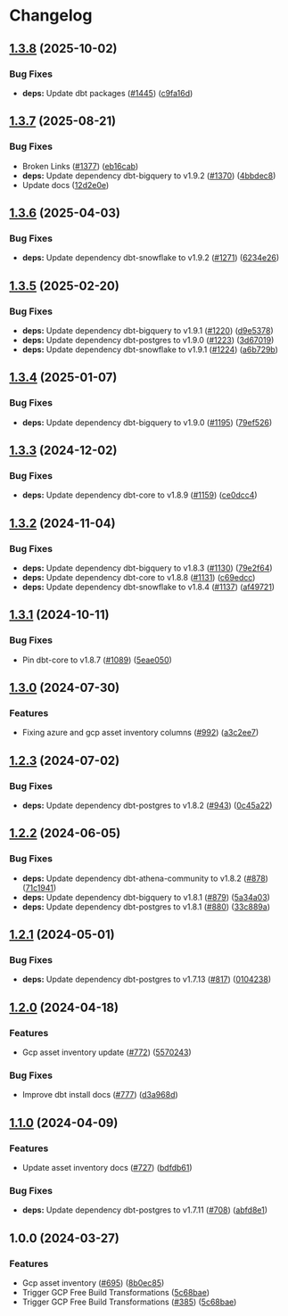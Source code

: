 # Changelog

## [1.3.8](https://github.com/cloudquery/policies/compare/transformation-gcp-asset-inventory-free-v1.3.7...transformation-gcp-asset-inventory-free-v1.3.8) (2025-10-02)


### Bug Fixes

* **deps:** Update dbt packages ([#1445](https://github.com/cloudquery/policies/issues/1445)) ([c9fa16d](https://github.com/cloudquery/policies/commit/c9fa16dde840fecae71eedd111121bd30811cbe5))

## [1.3.7](https://github.com/cloudquery/policies/compare/transformation-gcp-asset-inventory-free-v1.3.6...transformation-gcp-asset-inventory-free-v1.3.7) (2025-08-21)


### Bug Fixes

* Broken Links ([#1377](https://github.com/cloudquery/policies/issues/1377)) ([eb16cab](https://github.com/cloudquery/policies/commit/eb16cab9537e4c24bebb9e212a24a5389996a8cb))
* **deps:** Update dependency dbt-bigquery to v1.9.2 ([#1370](https://github.com/cloudquery/policies/issues/1370)) ([4bbdec8](https://github.com/cloudquery/policies/commit/4bbdec8d5ea29bcaa82301656724a184a02b6a56))
* Update docs ([12d2e0e](https://github.com/cloudquery/policies/commit/12d2e0e8da71e5db35418bd2ce62adc8ff52af4f))

## [1.3.6](https://github.com/cloudquery/policies/compare/transformation-gcp-asset-inventory-free-v1.3.5...transformation-gcp-asset-inventory-free-v1.3.6) (2025-04-03)


### Bug Fixes

* **deps:** Update dependency dbt-snowflake to v1.9.2 ([#1271](https://github.com/cloudquery/policies/issues/1271)) ([6234e26](https://github.com/cloudquery/policies/commit/6234e26e66af534c5fe480e04ce9974942c2bad0))

## [1.3.5](https://github.com/cloudquery/policies/compare/transformation-gcp-asset-inventory-free-v1.3.4...transformation-gcp-asset-inventory-free-v1.3.5) (2025-02-20)


### Bug Fixes

* **deps:** Update dependency dbt-bigquery to v1.9.1 ([#1220](https://github.com/cloudquery/policies/issues/1220)) ([d9e5378](https://github.com/cloudquery/policies/commit/d9e537805f88fa0948ca7f1fe703df5766761ba3))
* **deps:** Update dependency dbt-postgres to v1.9.0 ([#1223](https://github.com/cloudquery/policies/issues/1223)) ([3d67019](https://github.com/cloudquery/policies/commit/3d67019d93d2a1903f71925b7181300e71180d8b))
* **deps:** Update dependency dbt-snowflake to v1.9.1 ([#1224](https://github.com/cloudquery/policies/issues/1224)) ([a6b729b](https://github.com/cloudquery/policies/commit/a6b729ba6d36357f3bc103a56d704df06979998c))

## [1.3.4](https://github.com/cloudquery/policies/compare/transformation-gcp-asset-inventory-free-v1.3.3...transformation-gcp-asset-inventory-free-v1.3.4) (2025-01-07)


### Bug Fixes

* **deps:** Update dependency dbt-bigquery to v1.9.0 ([#1195](https://github.com/cloudquery/policies/issues/1195)) ([79ef526](https://github.com/cloudquery/policies/commit/79ef5261591279fefd5bda0aff5d7ceaf4f7f849))

## [1.3.3](https://github.com/cloudquery/policies/compare/transformation-gcp-asset-inventory-free-v1.3.2...transformation-gcp-asset-inventory-free-v1.3.3) (2024-12-02)


### Bug Fixes

* **deps:** Update dependency dbt-core to v1.8.9 ([#1159](https://github.com/cloudquery/policies/issues/1159)) ([ce0dcc4](https://github.com/cloudquery/policies/commit/ce0dcc465a01e4a6ec5504fae5be3f5201bf5364))

## [1.3.2](https://github.com/cloudquery/policies/compare/transformation-gcp-asset-inventory-free-v1.3.1...transformation-gcp-asset-inventory-free-v1.3.2) (2024-11-04)


### Bug Fixes

* **deps:** Update dependency dbt-bigquery to v1.8.3 ([#1130](https://github.com/cloudquery/policies/issues/1130)) ([79e2f64](https://github.com/cloudquery/policies/commit/79e2f64fa7cbc5bf33a6af4bf8c4b45b2e759a6d))
* **deps:** Update dependency dbt-core to v1.8.8 ([#1131](https://github.com/cloudquery/policies/issues/1131)) ([c69edcc](https://github.com/cloudquery/policies/commit/c69edcc580e129e63173ffae68bdc2e573996968))
* **deps:** Update dependency dbt-snowflake to v1.8.4 ([#1137](https://github.com/cloudquery/policies/issues/1137)) ([af49721](https://github.com/cloudquery/policies/commit/af49721f8246d920a05b87af735bacc92aceee21))

## [1.3.1](https://github.com/cloudquery/policies/compare/transformation-gcp-asset-inventory-free-v1.3.0...transformation-gcp-asset-inventory-free-v1.3.1) (2024-10-11)


### Bug Fixes

* Pin dbt-core to v1.8.7 ([#1089](https://github.com/cloudquery/policies/issues/1089)) ([5eae050](https://github.com/cloudquery/policies/commit/5eae050bd1284b1cc934b7070662987c28c6d639))

## [1.3.0](https://github.com/cloudquery/policies-premium/compare/transformation-gcp-asset-inventory-free-v1.2.3...transformation-gcp-asset-inventory-free-v1.3.0) (2024-07-30)


### Features

* Fixing azure and gcp asset inventory columns ([#992](https://github.com/cloudquery/policies-premium/issues/992)) ([a3c2ee7](https://github.com/cloudquery/policies-premium/commit/a3c2ee70e6fd1af903fb0c06adf66c6f23b2e155))

## [1.2.3](https://github.com/cloudquery/policies-premium/compare/transformation-gcp-asset-inventory-free-v1.2.2...transformation-gcp-asset-inventory-free-v1.2.3) (2024-07-02)


### Bug Fixes

* **deps:** Update dependency dbt-postgres to v1.8.2 ([#943](https://github.com/cloudquery/policies-premium/issues/943)) ([0c45a22](https://github.com/cloudquery/policies-premium/commit/0c45a226f6acdbd7ea070333b90bd2545b1af5c0))

## [1.2.2](https://github.com/cloudquery/policies-premium/compare/transformation-gcp-asset-inventory-free-v1.2.1...transformation-gcp-asset-inventory-free-v1.2.2) (2024-06-05)


### Bug Fixes

* **deps:** Update dependency dbt-athena-community to v1.8.2 ([#878](https://github.com/cloudquery/policies-premium/issues/878)) ([71c1941](https://github.com/cloudquery/policies-premium/commit/71c1941478e75175e23f86e5374540da7b25ddb1))
* **deps:** Update dependency dbt-bigquery to v1.8.1 ([#879](https://github.com/cloudquery/policies-premium/issues/879)) ([5a34a03](https://github.com/cloudquery/policies-premium/commit/5a34a03ed88958be63d4899fe8c477744e9524f7))
* **deps:** Update dependency dbt-postgres to v1.8.1 ([#880](https://github.com/cloudquery/policies-premium/issues/880)) ([33c889a](https://github.com/cloudquery/policies-premium/commit/33c889a21fea65f4a13ce4ce3bcfc6e23664de3a))

## [1.2.1](https://github.com/cloudquery/policies-premium/compare/transformation-gcp-asset-inventory-free-v1.2.0...transformation-gcp-asset-inventory-free-v1.2.1) (2024-05-01)


### Bug Fixes

* **deps:** Update dependency dbt-postgres to v1.7.13 ([#817](https://github.com/cloudquery/policies-premium/issues/817)) ([0104238](https://github.com/cloudquery/policies-premium/commit/01042382c48b21a1bcd0f1189a29137dcbd55fb6))

## [1.2.0](https://github.com/cloudquery/policies-premium/compare/transformation-gcp-asset-inventory-free-v1.1.0...transformation-gcp-asset-inventory-free-v1.2.0) (2024-04-18)


### Features

* Gcp asset inventory update ([#772](https://github.com/cloudquery/policies-premium/issues/772)) ([5570243](https://github.com/cloudquery/policies-premium/commit/5570243f8574a4cd6fbbd97e75b0efd17c131ecb))


### Bug Fixes

* Improve dbt install docs ([#777](https://github.com/cloudquery/policies-premium/issues/777)) ([d3a968d](https://github.com/cloudquery/policies-premium/commit/d3a968d6b055b29b6c7596483e0bfbb110f1bccf))

## [1.1.0](https://github.com/cloudquery/policies-premium/compare/transformation-gcp-asset-inventory-free-v1.0.0...transformation-gcp-asset-inventory-free-v1.1.0) (2024-04-09)


### Features

* Update asset inventory docs ([#727](https://github.com/cloudquery/policies-premium/issues/727)) ([bdfdb61](https://github.com/cloudquery/policies-premium/commit/bdfdb6143651b1772932cc5b78520702bc51e8dd))


### Bug Fixes

* **deps:** Update dependency dbt-postgres to v1.7.11 ([#708](https://github.com/cloudquery/policies-premium/issues/708)) ([abfd8e1](https://github.com/cloudquery/policies-premium/commit/abfd8e1a070537c01d703e8dafa29bad919c05f6))

## 1.0.0 (2024-03-27)


### Features

* Gcp asset inventory ([#695](https://github.com/cloudquery/policies-premium/issues/695)) ([8b0ec85](https://github.com/cloudquery/policies-premium/commit/8b0ec8567170a42c881bef4f3c2b1a48b313cbf1))
* Trigger GCP Free Build Transformations ([5c68bae](https://github.com/cloudquery/policies-premium/commit/5c68bae0f30e4e57db5774300488d4b6ddd42c3b))
* Trigger GCP Free Build Transformations ([#385](https://github.com/cloudquery/policies-premium/issues/385)) ([5c68bae](https://github.com/cloudquery/policies-premium/commit/5c68bae0f30e4e57db5774300488d4b6ddd42c3b))
